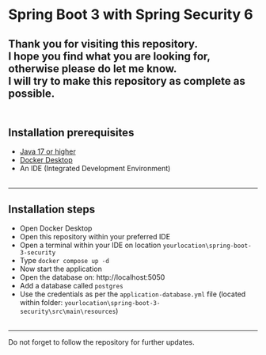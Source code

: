# Spring Boot 3 with Spring Security 6

Thank you for visiting this repository.<br>
I hope you find what you are looking for, otherwise please do let me know.<br>
I will try to make this repository as complete as possible.
<br><br>
---
## Installation prerequisites

- [Java 17 or higher](https://adoptium.net/)
- [Docker Desktop](https://www.docker.com/products/docker-desktop/)
- An IDE (Integrated Development Environment)
<br><br>
---
## Installation steps

- Open Docker Desktop
- Open this repository within your preferred IDE
- Open a terminal within your IDE on location ```yourlocation\spring-boot-3-security```
- Type ```docker compose up -d```
- Now start the application
- Open the database on: http://localhost:5050
- Add a database called ```postgres```
- Use the credentials as per the ```application-database.yml``` file (located within folder: ```yourlocation\spring-boot-3-security\src\main\resources```)
<br><br>
---

Do not forget to follow the repository for further updates.
